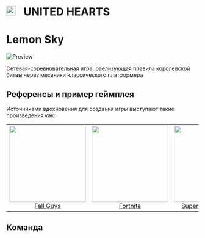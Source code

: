 <h1><img src="https://user-images.githubusercontent.com/72508736/190932358-03bbdeee-375e-46ae-b4e2-eeb103ef4f37.png" width="25"> &nbsp; UNITED HEARTS</h1>

# Lemon Sky

![Preview](https://github.com/UnitedHearts/Lemon-Sky/assets/72508736/a7573f3e-8f09-450f-9807-b770f0f01029)

Сетевая-соревновательная игра, раелизующая правила королевской битвы через механики классического платформера

## Референсы и пример геймплея

Источниками вдохновения для создания игры выступают такие произведения как:


| | | |
|:-------------------------:|:-------------------------:|:-------------------------:|
|<img src="https://user-images.githubusercontent.com/72508736/190938575-aea0efed-3192-4ccf-89c4-838081d48098.png" width="200"><br/>[Fall Guys](https://en.wikipedia.org/wiki/Fall_Guys)|<img src="https://user-images.githubusercontent.com/72508736/190938679-1684417c-d9fe-42b7-9106-027e86f53521.png" width="200"><br/>[Fortnite](https://en.wikipedia.org/wiki/Fortnite)|<img src="https://github.com/UnitedHearts/Lemon-Sky/assets/72508736/38851334-19aa-42b1-a798-2d6e0f2c3493" width="200"><br/>[Super Mario Odyssey](https://ru.wikipedia.org/wiki/Super_Mario_Odyssey)|


## Команда 
